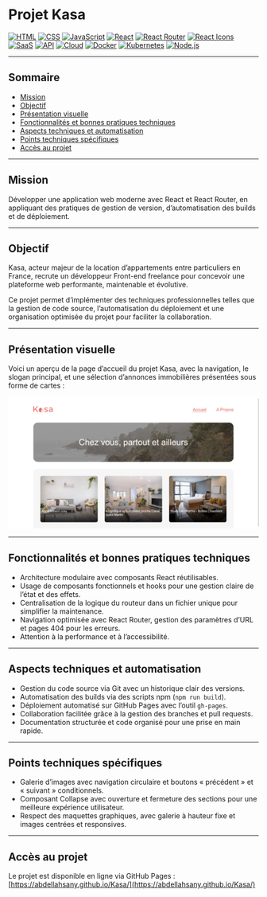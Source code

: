 # Projet Kasa

[![HTML](https://img.shields.io/badge/HTML-HyperText%20Markup%20Language-orange)](https://developer.mozilla.org/fr/docs/Learn/HTML)
[![CSS](https://img.shields.io/badge/CSS-Cascading%20Style%20Sheets-blue)](https://developer.mozilla.org/fr/docs/Web/CSS)
[![JavaScript](https://img.shields.io/badge/JS-JavaScript-yellow)](https://www.javascript.com/)
[![React](https://img.shields.io/badge/React-18.2.0-9cf)](https://fr.reactjs.org/)
[![React Router](https://img.shields.io/badge/React%20Router-v6.2.2-orange)](https://v5.reactrouter.com/web/guides/quick-start)
[![React Icons](https://img.shields.io/badge/React%20Icons-4.4.0-green)](https://react-icons.github.io/react-icons/)
[![SaaS](https://img.shields.io/badge/SaaS-Platform-blue)](https://en.wikipedia.org/wiki/Software_as_a_service)
[![API](https://img.shields.io/badge/API-v1.0-orange)](https://developer.mozilla.org/en-US/docs/Web/API)
[![Cloud](https://img.shields.io/badge/Cloud-AWS%20Ready-lightblue)](https://aws.amazon.com/)
[![Docker](https://img.shields.io/badge/Docker-v24.0-blue)](https://www.docker.com/)
[![Kubernetes](https://img.shields.io/badge/Kubernetes-v1.27-blueviolet)](https://kubernetes.io/)
[![Node.js](https://img.shields.io/badge/Node.js-v18.15.0-green)](https://nodejs.org/)

---

## Sommaire
- [Mission](#mission)
- [Objectif](#objectif)
- [Présentation visuelle](#présentation-visuelle)
- [Fonctionnalités et bonnes pratiques techniques](#fonctionnalités-et-bonnes-pratiques-techniques)
- [Aspects techniques et automatisation](#aspects-techniques-et-automatisation)
- [Points techniques spécifiques](#points-techniques-spécifiques)
- [Accès au projet](#accès-au-projet)

---

## Mission

Développer une application web moderne avec React et React Router, en appliquant des pratiques de gestion de version, d’automatisation des builds et de déploiement.

---

## Objectif

Kasa, acteur majeur de la location d’appartements entre particuliers en France, recrute un développeur Front-end freelance pour concevoir une plateforme web performante, maintenable et évolutive.

Ce projet permet d’implémenter des techniques professionnelles telles que la gestion de code source, l’automatisation du déploiement et une organisation optimisée du projet pour faciliter la collaboration.

---

## Présentation visuelle

Voici un aperçu de la page d’accueil du projet Kasa, avec la navigation, le slogan principal, et une sélection d’annonces immobilières présentées sous forme de cartes :

![Cover](https://github.com/abdellahsany/Kasa/blob/main/src/assets/images/bannerMain.png)

---
## Fonctionnalités et bonnes pratiques techniques

* Architecture modulaire avec composants React réutilisables.
* Usage de composants fonctionnels et hooks pour une gestion claire de l’état et des effets.
* Centralisation de la logique du routeur dans un fichier unique pour simplifier la maintenance.
* Navigation optimisée avec React Router, gestion des paramètres d’URL et pages 404 pour les erreurs.
* Attention à la performance et à l’accessibilité.

---

## Aspects techniques et automatisation

* Gestion du code source via Git avec un historique clair des versions.
* Automatisation des builds via des scripts npm (`npm run build`).
* Déploiement automatisé sur GitHub Pages avec l’outil `gh-pages`.
* Collaboration facilitée grâce à la gestion des branches et pull requests.
* Documentation structurée et code organisé pour une prise en main rapide.

---

## Points techniques spécifiques

* Galerie d’images avec navigation circulaire et boutons « précédent » et « suivant » conditionnels.
* Composant Collapse avec ouverture et fermeture des sections pour une meilleure expérience utilisateur.
* Respect des maquettes graphiques, avec galerie à hauteur fixe et images centrées et responsives.

---

## Accès au projet

Le projet est disponible en ligne via GitHub Pages :
[https://abdellahsany.github.io/Kasa/](https://abdellahsany.github.io/Kasa/)
